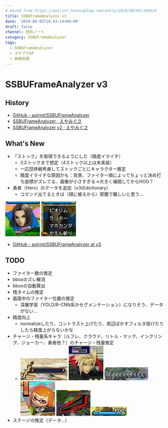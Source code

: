 ```yaml
---
# moved from https://aoirint.hatenablog.com/entry/2019/08/05/194314
title: SSBUFrameAnalyzer v3
date: '2019-08-05T19:43:14+09:00'
draft: false
channel: 技術ノート
category: SSBUFrameAnalyzer
tags:
  - SSBUFrameAnalyzer
  - スマブラSP
  - 画像処理
---
```

# SSBUFrameAnalyzer v3

## History

- [GitHub - aoirint/SSBUFrameAnalyzer](https://github.com/aoirint/SSBUFrameAnalyzer)
- [SSBUFrameAnalyzer · えやみぐさ](https://blog.aoirint.com/entry/2019/ssbuframeanalyzer/)
- [SSBUFrameAnalyzer v2 · えやみぐさ](https://blog.aoirint.com/entry/2019/ssbuframeanalyzer_v2/)

## What's New

- 「ストック」を取得できるようにした（精度イマイチ）
  - 3ストックまで想定（4ストック以上は未実装）
  - 一応団体戦考慮してストックごとにキャラクター推定
  - 精度イマイチな原因かも：背景、ファイター順によってちょっと決め打ち座標がズレてる、画像が小さすぎる→大きく補間してからHOG？
- 勇者（Hero）のデータを追加（v3のdictionary）
  - コマンド出てるときは（顔に被るから）邪魔で難しいと思う...

![勇者 通常](images/20190805195125.png)
![勇者 コマンドあり](images/20190805195144.png)

- [GitHub - aoirint/SSBUFrameAnalyzer at v3](https://github.com/aoirint/SSBUFrameAnalyzer/tree/v3)

## TODO

- ファイター数の推定
- bboxのズレ解消
- bboxの自動算出
- 残タイムの推定
- 画面中のファイター位置の推定
  - 深層学習（YOLO/R-CNN系かセグメンテーション）になりそう、データがない...
- 精度向上
  - normalizeしたり、コントラスト上げたり、周辺ぼかすフィルタ掛けたりしたら精度上がらないかな
- チャージ・残量系キャラ（ルフレ、クラウド、リトル・マック、インクリング、ジョーカー、勇者他？）のチャージ・残量推定
  - ![ルフレのチャージUI](images/20190805195955.png) ![クラウドのチャージUI](images/20190805195555.png) ![リトル・マックのチャージUI](images/20190805200110.png) ![インクリングのチャージUI](images/20190805195453.png) ![ジョーカーのチャージUI](images/20190805200005.png) ![勇者のチャージUI](images/20190805195717.png)
- ステージの推定（データ...）

